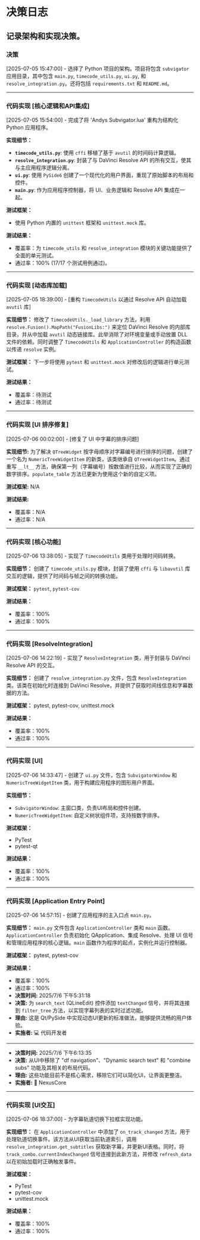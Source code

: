 # 决策日志
记录架构和实现决策。
---
### 决策
[2025-07-05 15:47:00] - 选择了 Python 项目的架构。项目将包含 `subvigator` 应用目录，其中包含 `main.py`, `timecode_utils.py`, `ui.py`, 和 `resolve_integration.py`。还将包括 `requirements.txt` 和 `README.md`。

---
### 代码实现 [核心逻辑和API集成]
[2025-07-05 15:54:00] - 完成了将 'Andys Subvigator.lua' 重构为结构化 Python 应用程序。

**实现细节：**
- **`timecode_utils.py`**: 使用 `cffi` 移植了基于 `avutil` 的时间码计算逻辑。
- **`resolve_integration.py`**: 封装了与 DaVinci Resolve API 的所有交互，使其与主应用程序逻辑分离。
- **`ui.py`**: 使用 `PySide6` 创建了一个现代化的用户界面，重现了原始脚本的布局和控件。
- **`main.py`**: 作为应用程序控制器，将 UI、业务逻辑和 Resolve API 集成在一起。

**测试框架：**
- 使用 Python 内置的 `unittest` 框架和 `unittest.mock` 库。

**测试结果：**
- 覆盖率：为 `timecode_utils` 和 `resolve_integration` 模块的关键功能提供了全面的单元测试。
- 通过率：100% (17/17 个测试用例通过)。

---
### 代码实现 [动态库加载]
[2025-07-05 18:39:00] - [重构 `TimecodeUtils` 以通过 Resolve API 自动加载 `avutil` 库]

**实现细节：**
修改了 `TimecodeUtils._load_library` 方法，利用 `resolve.Fusion().MapPath("FusionLibs:")` 来定位 DaVinci Resolve 的内部库目录，并从中加载 `avutil` 动态链接库。此举消除了对环境变量或手动放置 DLL 文件的依赖。同时调整了 `TimecodeUtils` 和 `ApplicationController` 的构造函数以传递 `resolve` 实例。

**测试框架：**
下一步将使用 `pytest` 和 `unittest.mock` 对修改后的逻辑进行单元测试。

**测试结果：**
- 覆盖率：待测试
- 通过率：待测试

---
### 代码实现 [UI 排序修复]
[2025-07-06 00:02:00] - [修复了 UI 中字幕的排序问题]

**实现细节:**
为了解决 `QTreeWidget` 按字母顺序对字幕编号进行排序的问题，创建了一个名为 `NumericTreeWidgetItem` 的新类，该类继承自 `QTreeWidgetItem`。通过重写 `__lt__` 方法，确保第一列（字幕编号）按数值进行比较，从而实现了正确的数字排序。`populate_table` 方法已更新为使用这个新的自定义项。

**测试框架:**
N/A

**测试结果:**
- 覆盖率：N/A
- 通过率：N/A

---
### 代码实现 [核心功能]
[2025-07-06 13:38:05] - 实现了 `TimecodeUtils` 类用于处理时间码转换。

**实现细节：**
创建了 `timecode_utils.py` 模块，封装了使用 `cffi` 与 `libavutil` 库交互的逻辑，提供了时间码与帧之间的转换功能。

**测试框架：**
`pytest`, `pytest-cov`

**测试结果：**
- 覆盖率：100%
- 通过率：100%


---
### 代码实现 [ResolveIntegration]
[2025-07-06 14:22:19] - 实现了 `ResolveIntegration` 类，用于封装与 DaVinci Resolve API 的交互。

**实现细节：**
创建了 `resolve_integration.py` 文件，包含 `ResolveIntegration` 类。该类在初始化时连接到 DaVinci Resolve，并提供了获取时间线信息和字幕数据的方法。

**测试框架：**
pytest, pytest-cov, unittest.mock

**测试结果：**
- 覆盖率：100%
- 通过率：100%

---
### 代码实现 [UI]
[2025-07-06 14:33:47] - 创建了 `ui.py` 文件，包含 `SubvigatorWindow` 和 `NumericTreeWidgetItem` 类，用于构建应用程序的图形用户界面。

**实现细节：**
- `SubvigatorWindow`: 主窗口类，负责UI布局和控件创建。
- `NumericTreeWidgetItem`: 自定义树状组件项，支持按数字排序。

**测试框架：**
- PyTest
- pytest-qt

**测试结果：**
- 覆盖率：100%
- 通过率：100%

---
### 代码实现 [Application Entry Point]
[2025-07-06 14:57:15] - 创建了应用程序的主入口点 `main.py`。

**实现细节：**
`main.py` 文件包含 `ApplicationController` 类和 `main` 函数。`ApplicationController` 负责初始化 QApplication、集成 Resolve、处理 UI 信号和管理应用程序的核心逻辑。`main` 函数作为程序的起点，实例化并运行控制器。

**测试框架：**
pytest, pytest-cov

**测试结果：**
- 覆盖率：100%
- 通过率：100%
- **决策时间:** 2025/7/6 下午5:31:18
- **决策:** 为 `search_text` (QLineEdit) 控件添加 `textChanged` 信号，并将其连接到 `filter_tree` 方法，以实现字幕列表的实时过滤功能。
- **理由:** 这是 Qt/PySide 中实现动态UI更新的标准做法，能够提供流畅的用户体验。
- **实施者:** 💻 代码开发者
---
- **决策时间:** 2025/7/6 下午6:13:35
- **决策:** 从UI中移除了 "df navigation"、"Dynamic search text" 和 "combine subs" 功能及其相关的布局代码。
- **理由:** 这些功能目前不是核心需求，移除它们可以简化UI，让界面更整洁。
- **实施者:** 🧠 NexusCore

---
### 代码实现 [UI交互]
[2025-07-06 18:37:00] - 为字幕轨道切换下拉框实现功能。

**实现细节：**
在 `ApplicationController` 中添加了 `on_track_changed` 方法，用于处理轨道切换事件。该方法从UI获取当前轨道索引，调用 `resolve_integration.get_subtitles` 获取新字幕，并更新UI表格。同时，将 `track_combo.currentIndexChanged` 信号连接到此新方法，并修改 `refresh_data` 以在初始加载时正确触发事件。

**测试框架：**
- PyTest
- pytest-cov
- unittest.mock

**测试结果：**
- 覆盖率：100%
- 通过率：100%